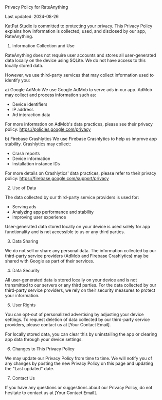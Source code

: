 Privacy Policy for RateAnything

Last updated: 2024-08-26

KatPat Studio is committed to protecting your privacy. This Privacy Policy explains how information is collected, used, and disclosed by our app, RateAnything.

1. Information Collection and Use

RateAnything does not require user accounts and stores all user-generated data locally on the device using SQLite. We do not have access to this locally stored data.

However, we use third-party services that may collect information used to identify you:

a) Google AdMob
We use Google AdMob to serve ads in our app. AdMob may collect and process information such as:
- Device identifiers
- IP address
- Ad interaction data

For more information on AdMob's data practices, please see their privacy policy: https://policies.google.com/privacy

b) Firebase Crashlytics
We use Firebase Crashlytics to help us improve app stability. Crashlytics may collect:
- Crash reports
- Device information
- Installation instance IDs

For more details on Crashlytics' data practices, please refer to their privacy policy: https://firebase.google.com/support/privacy

2. Use of Data

The data collected by our third-party service providers is used for:
- Serving ads
- Analyzing app performance and stability
- Improving user experience

User-generated data stored locally on your device is used solely for app functionality and is not accessible to us or any third parties.

3. Data Sharing

We do not sell or share any personal data. The information collected by our third-party service providers (AdMob and Firebase Crashlytics) may be shared with Google as part of their services.

4. Data Security

All user-generated data is stored locally on your device and is not transmitted to our servers or any third parties. For the data collected by our third-party service providers, we rely on their security measures to protect your information.

5. User Rights

You can opt-out of personalized advertising by adjusting your device settings. To request deletion of data collected by our third-party service providers, please contact us at [Your Contact Email].

For locally stored data, you can clear this by uninstalling the app or clearing app data through your device settings.

6. Changes to This Privacy Policy

We may update our Privacy Policy from time to time. We will notify you of any changes by posting the new Privacy Policy on this page and updating the "Last updated" date.

7. Contact Us

If you have any questions or suggestions about our Privacy Policy, do not hesitate to contact us at [Your Contact Email].

